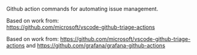 Github action commands for automating issue management. 


Based on work from: </br>
https://github.com/microsoft/vscode-github-triage-actions </br>

Based on work from: 
https://github.com/microsoft/vscode-github-triage-actions 
and
https://github.com/grafana/grafana-github-actions


